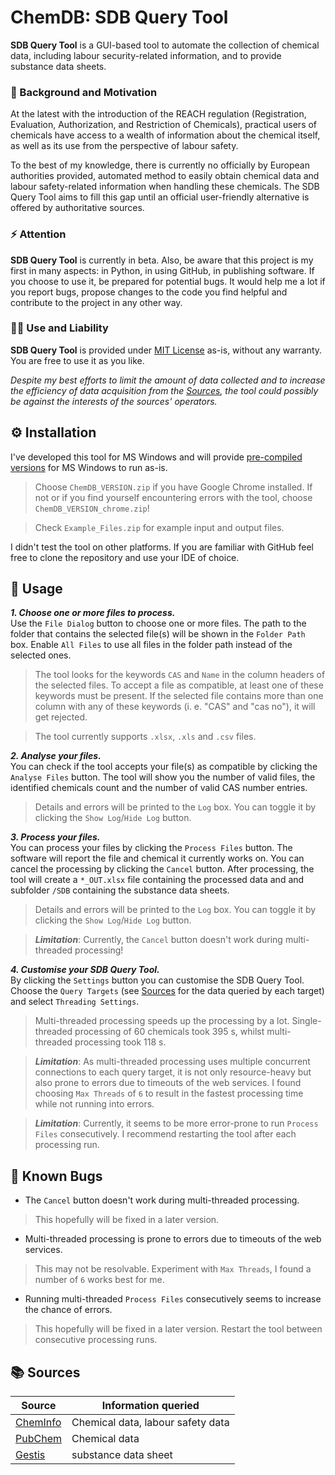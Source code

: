 # ChemDB: SDB Query Tool

**SDB Query Tool** is a GUI-based tool to automate the collection of chemical data, including labour security-related information, and to provide substance data sheets. 

### 📖 Background and Motivation

At the latest with the introduction of the REACH regulation (Registration, Evaluation, Authorization, and Restriction of Chemicals), practical users of chemicals have access to a wealth of information about the chemical itself, as well as its use from the perspective of labour safety.

To the best of my knowledge, there is currently no officially by European authorities provided, automated method to easily obtain chemical data and labour safety-related information when handling these chemicals. The SDB Query Tool aims to fill this gap until an official user-friendly alternative is offered by authoritative sources.

### ⚡️ Attention

**SDB Query Tool** is currently in beta. Also, be aware that this project is my first in many aspects: in Python, in using GitHub, in publishing software. If you choose to use it, be prepared for potential bugs. It would help me a lot if you report bugs, propose changes to the code you find helpful and contribute to the project in any other way.

### 👨‍⚖️ Use and Liability

**SDB Query Tool** is provided under [MIT License](https://github.com/MsrSiege/ChemDB?tab=MIT-1-ov-file#readme) as-is, without any warranty. You are free to use it as you like.

*Despite my best efforts to limit the amount of data collected and to increase the efficiency of data acquisition from the [Sources](#-sources), the tool could possibly be against the interests of the sources' operators.*

## ⚙️ Installation

I've developed this tool for MS Windows and will provide [pre-compiled versions](https://github.com/MsrSiege/ChemDB/releases/latest) for MS Windows to run as-is.

> Choose `ChemDB_VERSION.zip` if you have Google Chrome installed. If not or if you find yourself encountering errors with the tool, choose `ChemDB_VERSION_chrome.zip`!

> Check `Example_Files.zip` for example input and output files.

I didn't test the tool on other platforms. If you are familiar with GitHub feel free to clone the repository and use your IDE of choice.

## 👋 Usage

***1. Choose one or more files to process.*** <br>
Use the `File Dialog` button to choose one or more files. The path to the folder that contains the selected file(s) will be shown in the `Folder Path` box. Enable `All Files` to use all files in the folder path instead of the selected ones.

> The tool looks for the keywords `CAS` and `Name` in the column headers of the selected files. To accept a file as compatible, at least one of these keywords must be present. If the selected file contains more than one column with any of these keywords (i. e. "CAS" and "cas no"), it will get rejected.

> The tool currently supports `.xlsx`, `.xls` and `.csv` files.

***2. Analyse your files.*** <br>
You can check if the tool accepts your file(s) as compatible by clicking the `Analyse Files` button. The tool will show you the number of valid files, the identified chemicals count and the number of valid CAS number entries. 

> Details and errors will be printed to the `Log` box. You can toggle it by clicking the `Show Log`/`Hide Log` button.

***3. Process your files.*** <br>
You can process your files by clicking the `Process Files` button. The software will report the file and chemical it currently works on. You can cancel the processing by clicking the `Cancel` button. After processing, the tool will create a `*_OUT.xlsx` file containing the processed data and and subfolder `/SDB` containing the substance data sheets.

> Details and errors will be printed to the `Log` box. You can toggle it by clicking the `Show Log`/`Hide Log` button.

> ***Limitation***: Currently, the `Cancel` button doesn't work during multi-threaded processing!

***4. Customise your SDB Query Tool.*** <br>
By clicking the `Settings` button you can customise the SDB Query Tool. Choose the `Query Targets` (see [Sources](#-sources) for the data queried by each target) and select `Threading Settings`.

> Multi-threaded processing speeds up the processing by a lot. Single-threaded processing of 60 chemicals took 395 s, whilst multi-threaded processing took 118 s.

> ***Limitation***: As multi-threaded processing uses multiple concurrent connections to each query target, it is not only resource-heavy but also prone to errors due to timeouts of the web services. I found choosing `Max Threads` of `6` to result in the fastest processing time while not running into errors.

> ***Limitation***: Currently, it seems to be more error-prone to run `Process Files` consecutively. I recommend restarting the tool after each processing run.

## 🐞 Known Bugs

- The `Cancel` button doesn't work during multi-threaded processing.
> This hopefully will be fixed in a later version.
- Multi-threaded processing is prone to errors due to timeouts of the web services.
> This may not be resolvable. Experiment with `Max Threads`, I found a number of `6` works best for me.
- Running multi-threaded `Process Files` consecutively seems to increase the chance of errors.
> This hopefully will be fixed in a later version. Restart the tool between consecutive processing runs.

## 📚 Sources

Source                                       | Information queried
---------------------------------------------|----------------------------------
[ChemInfo](https://www.chemikalieninfo.de/)  | Chemical data, labour safety data
[PubChem](https://pubchem.ncbi.nlm.nih.gov/) | Chemical data
[Gestis](https://gestis.dguv.de/)            | substance data sheet